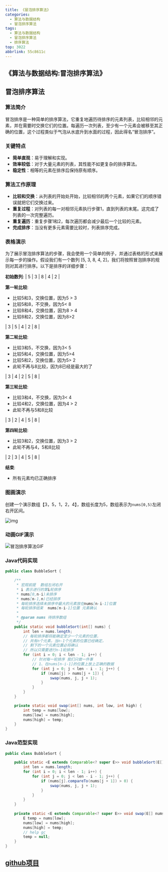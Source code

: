 ```yaml
---
title: 《冒泡排序算法》
categories:
  - 算法与数据结构
  - 冒泡排序算法
tags:
  - 算法与数据结构
  - 冒泡排序算法
  - 排序算法
top: 3022
abbrlink: 55c8611c
---
```


## 《算法与数据结构:冒泡排序算法》

## 冒泡排序算法

### **算法简介**

冒泡排序是一种简单的排序算法，它重复地遍历待排序的元素列表，比较相邻的元素，并在需要时交换它们的位置。每遍历一次列表，至少有一个元素会被移至其正确的位置，这个过程类似于气泡从水底升到水面的过程，因此得名“冒泡排序”。

### **关键特点**

- **简单直观**：易于理解和实现。
- **效率较低**：对于大量元素的列表，其性能不如更复杂的排序算法。
- **稳定性**：相等的元素在排序后保持原有顺序。

### 算法工作原理

- **比较和交换**：从列表的开始处开始，比较相邻的两个元素，如果它们的顺序错误就把它们交换过来。
- **重复过程**：对列表的每一对相邻元素执行步骤1，直到列表的末尾。这完成了列表的一次完整遍历。
- **重复遍历**：重复步骤1和2，每次遍历都会减少最后一个比较的元素。
- **完成排序**：当没有更多元素需要比较时，列表排序完成。

<!-- more -->

### 表格演示

为了展示冒泡排序算法的步骤，我会使用一个简单的例子，并通过表格的形式来展示每一步的操作。假设我们有一个数列 [5, 3, 8, 4, 2]，我们将按照冒泡排序的规则对其进行排序。以下是排序的详细步骤：

**初始数列**: | 5 | 3 | 8 | 4 | 2 |

**第一轮比较**:

- 比较5和3，交换位置，因为5 > 3 
- 比较5和8，不交换，因为5< 8 
- 比较8和4，交换位置，因为8 > 4 
- 比较8和2，交换位置，因为8>2 

| 3 | 5 | 4 | 2 | 8 |

**第二轮比较**:

- 比较3和5，不交换，因为3< 5 
- 比较5和4，交换位置，因为5>4 
- 比较5和2，交换位置，因为5> 2 
- 此轮不再与8比较，因为8已经是最大的了

| 3 | 4 | 2 | 5 | 8 |

**第三轮比较**:

- 比较3和4，不交换，因为3< 4 
- 比较4和2，交换位置，因为4 > 2 
- 此轮不再与5和8比较

| 3 | 2 | 4 | 5 | 8 |

**第四轮比较**:

- 比较3和2，交换位置，因为3 > 2 
- 此轮不再与4，5和8比较

| 2 | 3 | 4 | 5 | 8 |

**结束**:

- 所有元素均已正确排序

### **图画演示**

创建一个演示数组【3，5，1，2，4】，数组长度为5，数组表示为`nums[0,5)`左闭右开区间。

![img](https://cdn.nadav.com.cn/gh/nadav-cheung/img-repo/hexo-blog/v2-d32eb92f1471f29cc8a80e40902e8a2f_1440w.png)

### **动画GIF演示**

![冒泡排序算法GIF](https://cdn.nadav.com.cn/gh/nadav-cheung/img-repo/hexo-blog/v2-700e50020997cb4fdb870d2b79ba807f_1440w.gif)

### **Java代码实现**

```java
public class BubbleSort {

    /**
     * 宏观前提  数组左闭右开
     * i 表示进行的第i轮排序
     * nums[0,n-i)未排序
     * nums[n-1,n)已经排序
     * 每轮排序选择未排序中最大的元素放在nums[n-i-1]位置
     * 每轮排序结束  nums[n-i-1]位置 元素确认
     *
     * @param nums 待排序数组
     */
    public static void bubbleSort(int[] nums) {
        int len = nums.length;
        // 每轮排序都将能确定至少一个元素的位置，
        // 共有n个元素，当n-1个元素的位置已经确定，
        // 剩下的一个元素位置必将确认
        // 所以只需要进行n-1轮排序
        for (int i = 0; i < len - 1; i++) {
            // 针对每一轮排序 我们只做一件事
            // 1、在nums[n-i-1]的位置上放上正确的数据
            for (int j = 0; j < len - i - 1; j++) {
                if (nums[j] > nums[j + 1]) {
                    swap(nums, j, j + 1);
                }
            }
        }
    }

    private static void swap(int[] nums, int low, int high) {
        int temp = nums[low];
        nums[low] = nums[high];
        nums[high] = temp;
    }
}
```

### Java范型实现

```java
public class BubbleSort {

    public static <E extends Comparable<? super E>> void bubbleSort(E[] nums) {
        int len = nums.length;
        for (int i = 0; i < len - 1; i++) {
            for (int j = 0; j < len - i - 1; j++) {
                if (nums[j].compareTo(nums[j + 1]) > 0) {
                    swap(nums, j, j + 1);
                }
            }
        }
    }
  
    private static <E extends Comparable<? super E>> void swap(E[] nums, int low, int high) {
        E temp = nums[low];
        nums[low] = nums[high];
        nums[high] = temp;
        // help gc
        temp = null;
    }
}

```

## [github项目](https://github.com/nadav-cheung/algorithm)
